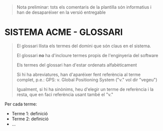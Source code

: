 > Nota preliminar: tots els comentaris de la plantilla són informatius i han de desaparéixer en la versió entregable

# SISTEMA ACME - GLOSSARI #


> El glossari llista els termes del domini que són claus en el sistema. 
> 
> El glossari **no** ha d'incloure termes propis de l'enginyeria del software
> 
> Els termes del glossari han d'estar ordenats alfabèticament
> 
> Si hi ha abreviatures, han d'aparéixer fent referència al terme complet, p.e.: GPS: v. Global Positioning System ("v." vol dir "vegeu")
>
> Igualment, si hi ha sinònims, heu d'elegir un terme de referència i la resta, que en faci referència usant també el "v."


Per cada terme:

- Terme 1: definició
- Terme 2: definició
- ...
